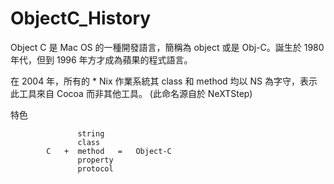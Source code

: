 # ObjectC_History

Object C 是 Mac OS 的一種開發語言，簡稱為 object 或是 Obj-C。誕生於 1980 年代，但到 1996 年方才成為蘋果的程式語言。

在 2004 年，所有的 * Nix 作業系統其 class 和 method 均以 NS 為字守，表示此工具來自 Cocoa 而非其他工具。 (此命名源自於 NeXTStep)

特色


                   string
                   class
            C   +  method   =   Object-C
                   property
                   protocol
